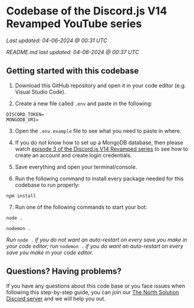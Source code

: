 # Codebase of the Discord.js V14 Revamped YouTube series
*Last updated: 04-06-2024 @ 00:31 UTC*

*README.md last updated: 04-06-2024 @ 00:37 UTC*

## Getting started with this codebase
1. Download this GitHub repository and open it in your code editor (e.g. Visual Studio Code).

2. Create a new file called `.env` and paste in the following:
```env
DISCORD_TOKEN=
MONGODB_URI=
```
3. Open the `.env.example` file to see what you need to paste in where.
   
4. If you do not know how to set up a MongoDB database, then please watch [episode 3 of the Discord.js V14 Revamped series](https://youtu.be/1aY3DO3oOHQ) to see how to create an account and create login credentials.
   
5. Save everything and open your terminal/console.
    
6. Run the following command to install every package needed for this codebase to run properly:
```
npm install
```

7. Run one of the following commands to start your bot:
```
node .

nodemon .
```
*Run* `node .` *if you do not want an auto-restart on every save you make in your code editor; run* `nodemon .` *if you do want an auto-restart on every save you make in your code editor.*

## Questions? Having problems?
If you have any questions about this code base or you face issues when following this step-by-step guide, you can join our [The North Solution Discord server](https://discord.gg/nyBw3vrMnM) and we will help you out.
